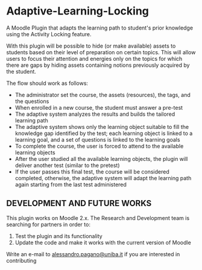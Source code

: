 # Adaptive-Learning-Locking
A Moodle Plugin that adapts the learning path to student's prior knowledge using the Activity Locking feature.

With this plugin will be possible to hide (or make available) assets to students based on their level of preparation on certain topics.
This will allow users to focus their attention and energies only on the topics for which there are gaps by hiding assets containing notions previously acquired by the student.

The flow should work as follows: 

* The administrator set the course, the assets (resources), the tags, and the questions
* When enrolled in a new course, the student must answer a pre-test
* The adaptive system analyzes the results and builds the tailored learning path 
* The adaptive system shows only the learning object suitable to fill the knowledge gap identified by the test; each learning object is linked to a learning goal, and a set of questions is linked to the learning goals
* To complete the course, the user is forced to attend to the available learning objects
* After the user studied all the available learning objects, the plugin will deliver another test (similar to the pretest)
* If the user passes this final test, the course will be considered completed, otherwise, the adaptive system will adapt the learning path again starting from the last test administered

## DEVELOPMENT AND FUTURE WORKS
This plugin works on Moodle 2.x. The Research and Development team is searching for partners in order to: 

1. Test the plugin and its functionality
2. Update the code and make it works with the current version of Moodle

Write an e-mail to alessandro.pagano@uniba.it if you are interested in contributing
